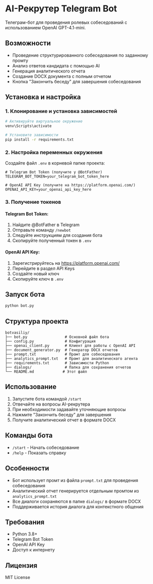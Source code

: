 # AI-Рекрутер Telegram Bot

Телеграм-бот для проведения ролевых собеседований с использованием OpenAI GPT-4.1-mini.

## Возможности

- Проведение структурированного собеседования по заданному промту
- Анализ ответов кандидата с помощью AI
- Генерация аналитического отчета
- Создание DOCX документа с полным отчетом
- Кнопка "Закончить беседу" для завершения собеседования

## Установка и настройка

### 1. Клонирование и установка зависимостей

```bash
# Активируйте виртуальное окружение
venv\Scripts\activate

# Установите зависимости
pip install -r requirements.txt
```

### 2. Настройка переменных окружения

Создайте файл `.env` в корневой папке проекта:

```env
# Telegram Bot Token (получите у @BotFather)
TELEGRAM_BOT_TOKEN=your_telegram_bot_token_here

# OpenAI API Key (получите на https://platform.openai.com/)
OPENAI_API_KEY=your_openai_api_key_here
```

### 3. Получение токенов

#### Telegram Bot Token:
1. Найдите @BotFather в Telegram
2. Отправьте команду `/newbot`
3. Следуйте инструкциям для создания бота
4. Скопируйте полученный токен в `.env`

#### OpenAI API Key:
1. Зарегистрируйтесь на https://platform.openai.com/
2. Перейдите в раздел API Keys
3. Создайте новый ключ
4. Скопируйте ключ в `.env`

## Запуск бота

```bash
python bot.py
```

## Структура проекта

```
botvasiliy/
├── bot.py                 # Основной файл бота
├── config.py              # Конфигурация
├── openai_client.py       # Клиент для работы с OpenAI API
├── document_generator.py  # Генератор DOCX отчетов
├── prompt.txt             # Промт для собеседования
├── analytics_prompt.txt   # Промт для аналитического агента
├── requirements.txt       # Зависимости Python
├── dialogs/               # Папка для сохранения отчетов
└── README.md             # Этот файл
```

## Использование

1. Запустите бота командой `/start`
2. Отвечайте на вопросы AI-рекрутера
3. При необходимости задавайте уточняющие вопросы
4. Нажмите "Закончить беседу" для завершения
5. Получите аналитический отчет в формате DOCX

## Команды бота

- `/start` - Начать собеседование
- `/help` - Показать справку

## Особенности

- Бот использует промт из файла `prompt.txt` для проведения собеседования
- Аналитический отчет генерируется отдельным промтом из `analytics_prompt.txt`
- Все диалоги сохраняются в папке `dialogs/` в формате DOCX
- Поддерживается история диалога для контекстного общения

## Требования

- Python 3.8+
- Telegram Bot Token
- OpenAI API Key
- Доступ к интернету

## Лицензия

MIT License

